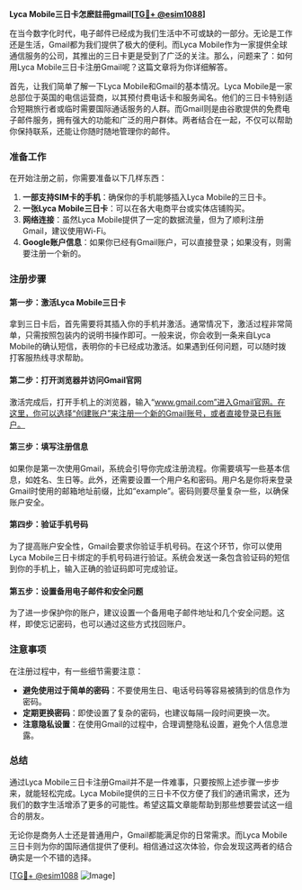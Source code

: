 **Lyca Mobile三日卡怎麽註冊gmail[[TG💪+ @esim1088](https://t.me/s/esim1088)]**

在当今数字化时代，电子邮件已经成为我们生活中不可或缺的一部分。无论是工作还是生活，Gmail都为我们提供了极大的便利。而Lyca Mobile作为一家提供全球通信服务的公司，其推出的三日卡更是受到了广泛的关注。那么，问题来了：如何用Lyca Mobile三日卡注册Gmail呢？这篇文章将为你详细解答。

首先，让我们简单了解一下Lyca Mobile和Gmail的基本情况。Lyca Mobile是一家总部位于英国的电信运营商，以其预付费电话卡和服务闻名。他们的三日卡特别适合短期旅行者或临时需要国际通话服务的人群。而Gmail则是由谷歌提供的免费电子邮件服务，拥有强大的功能和广泛的用户群体。两者结合在一起，不仅可以帮助你保持联系，还能让你随时随地管理你的邮件。

### 准备工作

在开始注册之前，你需要准备以下几样东西：

1. **一部支持SIM卡的手机**：确保你的手机能够插入Lyca Mobile的三日卡。
2. **一张Lyca Mobile三日卡**：可以在各大电商平台或实体店铺购买。
3. **网络连接**：虽然Lyca Mobile提供了一定的数据流量，但为了顺利注册Gmail，建议使用Wi-Fi。
4. **Google账户信息**：如果你已经有Gmail账户，可以直接登录；如果没有，则需要注册一个新的。

### 注册步骤

#### 第一步：激活Lyca Mobile三日卡

拿到三日卡后，首先需要将其插入你的手机并激活。通常情况下，激活过程非常简单，只需按照包装内的说明书操作即可。一般来说，你会收到一条来自Lyca Mobile的确认短信，表明你的卡已经成功激活。如果遇到任何问题，可以随时拨打客服热线寻求帮助。

#### 第二步：打开浏览器并访问Gmail官网

激活完成后，打开手机上的浏览器，输入“www.gmail.com”进入Gmail官网。在这里，你可以选择“创建账户”来注册一个新的Gmail账号，或者直接登录已有账户。

#### 第三步：填写注册信息

如果你是第一次使用Gmail，系统会引导你完成注册流程。你需要填写一些基本信息，如姓名、生日等。此外，还需要设置一个用户名和密码。用户名是你将来登录Gmail时使用的邮箱地址前缀，比如“example”。密码则要尽量复杂一些，以确保账户安全。

#### 第四步：验证手机号码

为了提高账户安全性，Gmail会要求你验证手机号码。在这个环节，你可以使用Lyca Mobile三日卡绑定的手机号码进行验证。系统会发送一条包含验证码的短信到你的手机上，输入正确的验证码即可完成验证。

#### 第五步：设置备用电子邮件和安全问题

为了进一步保护你的账户，建议设置一个备用电子邮件地址和几个安全问题。这样，即使忘记密码，也可以通过这些方式找回账户。

### 注意事项

在注册过程中，有一些细节需要注意：

- **避免使用过于简单的密码**：不要使用生日、电话号码等容易被猜到的信息作为密码。
- **定期更换密码**：即使设置了复杂的密码，也建议每隔一段时间更换一次。
- **注意隐私设置**：在使用Gmail的过程中，合理调整隐私设置，避免个人信息泄露。

### 总结

通过Lyca Mobile三日卡注册Gmail并不是一件难事，只要按照上述步骤一步步来，就能轻松完成。Lyca Mobile提供的三日卡不仅方便了我们的通讯需求，还为我们的数字生活增添了更多的可能性。希望这篇文章能帮助到那些想要尝试这一组合的朋友。

无论你是商务人士还是普通用户，Gmail都能满足你的日常需求。而Lyca Mobile三日卡则为你的国际通信提供了便利。相信通过这次体验，你会发现这两者的结合确实是一个不错的选择。

[[TG💪+ @esim1088](https://t.me/s/esim1088) ![Image](https://i.postimg.cc/4NQfJmqS/Snipaste-2025-05-13-00-14-12.png)]